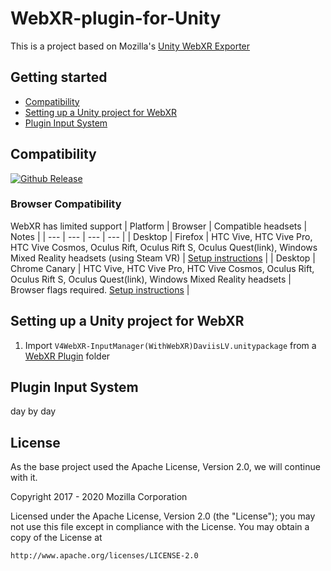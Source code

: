 # WebXR-plugin-for-Unity
This is a project based on Mozilla's [Unity WebXR Exporter](https://github.com/MozillaReality/unity-webxr-export)

## Getting started

* [Compatibility](#Compatibility)
* [Setting up a Unity project for WebXR](#SettingupaUnityprojectforWebXR)
* [Plugin Input System](#PluginInputSystem)


## Compatibility

[unity-download]:                 https://unity3d.com/get-unity/download/archive
[unity-version-badge]:            https://img.shields.io/badge/Unity%20Editor%20Version-2019.4.4f1-green.svg
[![Github Release][unity-version-badge]][unity-download]

### Browser Compatibility

WebXR has limited support
| Platform | Browser | Compatible headsets | Notes |
| --- | --- | --- | --- |
| Desktop | Firefox | HTC Vive, HTC Vive Pro, HTC Vive Cosmos, Oculus Rift, Oculus Rift S, Oculus Quest(link), Windows Mixed Reality headsets (using Steam VR) | [Setup instructions](https://webvr.rocks/firefox) |
| Desktop | Chrome Canary | HTC Vive, HTC Vive Pro, HTC Vive Cosmos, Oculus Rift, Oculus Rift S, Oculus Quest(link), Windows Mixed Reality headsets | Browser flags required. [Setup instructions](https://webvr.rocks/chrome) |

## Setting up a Unity project for WebXR
1. Import `V4WebXR-InputManager(WithWebXR)DaviisLV.unitypackage` from a [WebXR Plugin](V4WebXR-InputManager(WithWebXR)DaviisLV.unitypackage) folder

## Plugin Input System
day by day

## License
As the base project used the Apache License, Version 2.0, we will continue with it.

Copyright 2017 - 2020 Mozilla Corporation

Licensed under the Apache License, Version 2.0 (the "License");
you may not use this file except in compliance with the License.
You may obtain a copy of the License at

    http://www.apache.org/licenses/LICENSE-2.0
